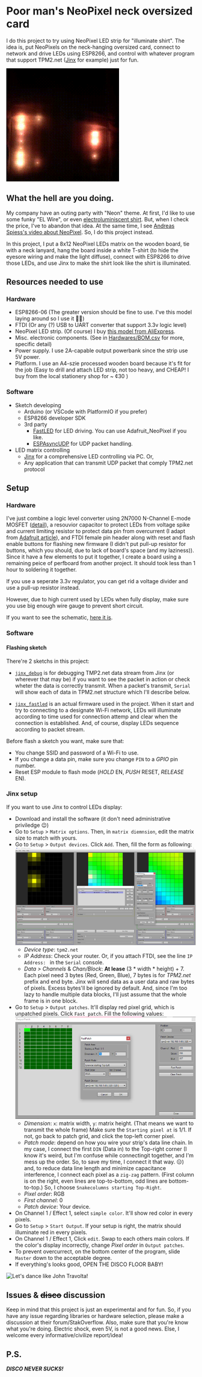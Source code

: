 # Poor man's NeoPixel neck oversized card

I do this project to try using NeoPixel LED strip for "illuminate shirt". The idea is, put NeoPixels on the neck-hanging oversized card, connect to network and drive LEDs using ESP8266, and control with whatever program that support TPM2.net ([Jinx](https://www.ledstyles.de/index.php?thread/22271-jinx-led-matrix-control-und-die-n%C3%A4chste-matrix-software/) for example) just for fun.

[![Preview](./docs/demo.gif)](https://www.youtube.com/watch?v=6Fzm5F8maXY)

## What the hell are you doing.

My company have an outing party with "Neon" theme. At first, I'd like to use some funky "EL Wire", or even [electroluminiscent shirt](https://www.youtube.com/watch?v=eUUupR-ongs). But, when I check the price, I've to abandon that idea. At the same time, I see [Andreas Spiess's video about NeoPixel](https://www.youtube.com/watch?v=IIl5nDjfkjY). So, I do this project instead.

In this project, I put a 8x12 NeoPixel LEDs matrix on the wooden board, tie with a neck lanyard, hang the board inside a white T-shirt (to hide the eyesore wiring and make the light diffuse),  connect with ESP8266 to drive those LEDs, and use Jinx to make the shirt look like the shirt is illuminated.

## Resources needed to use

### Hardware

- ESP8266-06 (The greater version should be fine to use. I've this model laying around so I use it 🤷‍♂️)
- FTDI (Or any (?) USB to UART converter that support 3.3v logic level)
- NeoPixel LED strip. (Of course) I buy [this model from AliExpress](https://www.aliexpress.com/item/32682015405.html).
- Misc. electronic components. (See in [Hardwares/BOM.csv](./Hardwares/BOM.csv) for more, specific detail)
- Power supply. I use 2A-capable output powerbank since the strip use 5V power.
- Platform. I use an A4-szie processed wooden board because it's fit for the job (Easy to drill and attach LED strip, not too heavy, and CHEAP! I buy from the local stationery shop for ~ ¢30 )

### Software

- Sketch developing
	* Arduino (or VSCode with PlatformIO if you prefer)
	* ESP8266 developer SDK
	* 3rd party
		+ [FastLED](https://github.com/FastLED/FastLED) for LED driving. You can use Adafruit_NeoPixel if you like.
		+ [ESPAsyncUDP](https://github.com/me-no-dev/ESPAsyncUDP) for UDP packet handling.
- LED matrix controlling
	* [Jinx](http://www.live-leds.de/downloads/) for a comprehensive LED controlling via PC. Or,
	* Any application that can transmit UDP packet that comply TPM2.net protocol

## Setup

### Hardware

I've just combine a logic level converter using 2N7000 N-Channel E-mode MOSFET ([detail](https://www.hobbytronics.co.uk/mosfet-voltage-level-converter)), a resouvior capacitor to protect LEDs from voltage spike and current limiting resistor to protect data pin from overcurrent (I adapt from [Adafruit article](https://learn.adafruit.com/adafruit-neopixel-uberguide/powering-neopixels)), and FTDI female pin header along with reset and flash enable buttons for flashing new firmware (I didn't put pull-up resistor for buttons, which you should, due to lack of board's space (and my laziness)). Since it have a few elements to put it together, I create a board using a remaining peice of perfboard from another project. It should took less than 1 hour to soldering it together.

If you use a seperate 3.3v regulator, you can get rid a voltage divider and use a pull-up resistor instead.

However, due to high current used by LEDs when fully display, make sure you use big enough wire gauge to prevent short circuit.

If you want to see the schematic, [here it is](./Hardware/Schematic.pdf).

### Software

#### Flashing sketch

There're 2 sketchs in this project:

- [`jinx_debug`](./sketches/jinx_debug) is for debugging TMP2.net data stream from Jinx (or wherever that may be) if you want to see the packet in action or check wheter the data is correctly transmit. When a packet's transmit, `Serial` will show each of data in TPM2.net structure which I'll describe below.

- [`jinx_fastled`](./sketches/jinx_fastled) is an actual firmware used in the project. When it start and try to connecting to a designate Wi-Fi network, LEDs will illuminate according to time used for connection attemp and clear when the connection is established. And, of course, display LEDs sequence according to packet stream.

Before flash a sketch you want, make sure that:

- You change SSID and password of a Wi-Fi to use.
- If you change a data pin, make sure you change `PIN` to a *GPIO* pin number.
- Reset ESP module to flash mode (*HOLD* EN, *PUSH* RESET, *RELEASE* EN).

### Jinx setup

If you want to use Jinx to control LEDs display:

- Download and install the software (it don't need administrative priviledge 😉)
- Go to `Setup` > `Matrix options`. Then, in `matrix diemnsion`, edit the matrix size to match with yours.
- Go to `Setup` > `Output devices`. Click `Add`. Then, fill the form as following:
	![Device settings](./docs/JINX_Device_settings.png)
	* *Device type*: `tpm2.net`
	* *IP Address*: Check your router. Or, if you attach FTDI, see the line `IP Address: ` in the `Serial` console.
	* *Data > Channels* & *Chan/Block*: __At lease__ (3 * width * height) + 7. Each pixel need 3 bytes (Red, Green, Blue), 7 bytes is for *TPM2.net* prefix and end byte. Jinx will send data as a user data and raw bytes of pixels. Excess bytes'll be ignored by default. And, since I'm too lazy to handle multiple data blocks, I'll just assume that the whole frame is in one block.
- Go to `Setup` > `Output patches`. It'll display red pixel grid, which is unpatched pixels. Click `Fast patch`. Fill the following values:
	![Device settings](./docs/JINX_patch.png)
	* *Dimension*: `x`: matrix width, `y`: matrix height. (That means we want to transmit the whole frame) Make sure the `Starting pixel at` is 1/1. If not, go back to patch grid, and click the top-left corner pixel.
	* *Patch mode*: depend on how you wire your strip's data line chain. In my case, I connect the first `DIN` (Data in) to the Top-right corner (I know it's weird, but I'm confuse while connectingit together, and I'm mess up the order. So, to save my time, I connect it that way. 😑) and, to reduce data line length and minimize capacitance interference, I connect each pixel as a `zig-zag` pattern. (First column is on the right, even lines are top-to-bottom, odd lines are bottom-to-top.) So, I choose `Snakecolumns starting Top-Right`.
	* *Pixel order*: RGB
	* *First channel*: 0
	* *Patch device*: Your device.
- On Channel 1 / Effect 1, select `simple color`. It'll show red color in every pixels.
- Go to `Setup` > `Start Output`. If your setup is right, the matrix should illuminate red in every pixels.
- On Channel 1 / Effect 1, Click `edit`. Swap to each others main colors. If the color's display incorrectly, change *Pixel order* in `Output patches`.
- To prevent overcurrect, on the bottom center of the program, slide `Master` down to the acceptable degree.
- If everything's looks good, OPEN THE DISCO FLOOR BABY!

![Let's dance like John Travolta!](https://media0.giphy.com/media/byccSCWztDM2c/giphy.gif?cid=790b76113614e82ae48d9116aa8d9346345ab170bc5c98a3&rid=giphy.gif)

## Issues & ~~disco~~ discussion

Keep in mind that this project is just an experimental and for fun. So, if you have any issue regarding libraries or hardware selection, please make a discussion at their forum/StakOverflow. Also, make sure that you're know what you're doing. Electric shock, even 5V, is not a good news. Else, I welcome every informative/civilize report/idea!

## P.S.

___DISCO NEVER SUCKS!___